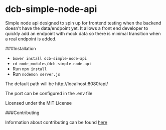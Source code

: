 # dcb-simple-node-api

Simple node api designed to spin up for frontend testing when the backend doesn't have the data/endpoint yet. It allows a front end developer to quickly add an endpoint with mock data so there is minimal transition when a real endpoint is added.

###Installation

* `bower install dcb-simple-node-api`
* `cd node_modules/dcb-simple-node-api`
* Run `npm install`
* Run `nodemon server.js`


The default path will be http://localhost:8080/api/

The port can be configured in the .env file

Licensed under the MIT License

###Contributing

Information about contributing can be found [here](https://github.com/TheOneTheOnlyDavidBrown/contributing_guidelines/blob/master/CONTRIBUTING.md)

